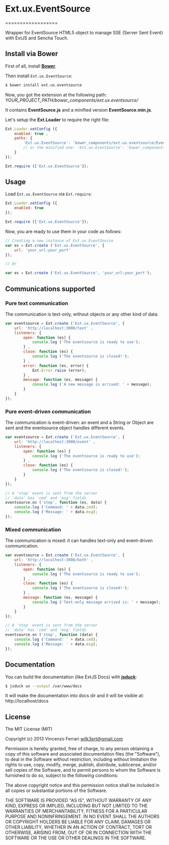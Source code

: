 # Ext.ux.EventSource
==================

Wrapper for EventSource HTML5 object to manage SSE (Server Sent Event) with ExtJS and Sencha Touch.

## Install via Bower
First of all, install [**Bower**](http://bower.io/).

Then install `Ext.ux.EventSource`:

```bash
$ bower install ext.ux.eventsource
```

Now, you got the extension at the following path: *YOUR_PROJECT_PATH/bower_components/ext.ux.eventsource/*

It contains **EventSource.js** and a minified version **EventSource.min.js**.

Let's setup the **Ext.Loader** to require the right file:

```javascript
Ext.Loader.setConfig ({
	enabled: true ,
	paths: {
		'Ext.ux.EventSource': 'bower_components/ext.ux.eventsource/EventSource.js'
		// or the minified one: 'Ext.ux.EventSource': 'bower_components/ext.ux.eventsource/EventSource.min.js'
	}
});

Ext.require (['Ext.ux.EventSource']);
```


## Usage
Load `Ext.ux.EventSource` via `Ext.require`:

```javascript
Ext.Loader.setConfig ({
	enabled: true
});

Ext.require (['Ext.ux.EventSource']);
```

Now, you are ready to use them in your code as follows:

```javascript
// Creating a new instance of Ext.ux.EventSource
var es = Ext.create ('Ext.ux.EventSource', {
	url: 'your_url:your_port'
});

// Or

var es = Ext.create ('Ext.ux.EventSource', 'your_url:your_port');
```

## Communications supported
### Pure text communication
The communication is text-only, without objects or any other kind of data.

```javascript
var eventsource = Ext.create ('Ext.ux.EventSource', {
	url: 'http://localhost:3000/text' ,
	listeners: {
		open: function (es) {
			console.log ('The eventsource is ready to use');
		} ,
		close: function (es) {
			console.log ('The eventsource is closed!');
		} ,
		error: function (es, error) {
			Ext.Error.raise (error);
		} ,
		message: function (es, message) {
			console.log ('A new message is arrived: ' + message);
		}
	}
});
```

### Pure event-driven communication
The communication is event-driven: an event and a String or Object are sent and the eventsource object handles different events.

```javascript
var eventsource = Ext.create ('Ext.ux.EventSource', {
	url: 'http://localhost:3000/event' ,
	listeners: {
		open: function (es) {
			console.log ('The eventsource is ready to use');
		} ,
		close: function (es) {
			console.log ('The eventsource is closed!');
		}
	}
});

// A 'stop' event is sent from the server
// 'data' has 'cmd' and 'msg' fields
eventsource.on ('stop', function (es, data) {
	console.log ('Command: ' + data.cmd);
	console.log ('Message: ' + data.msg);
});
```

### Mixed communication
The communication is mixed: it can handles text-only and event-driven communication.

```javascript
var eventsource = Ext.create ('Ext.ux.EventSource', {
	url: 'http://localhost:3000/both' ,
	listeners: {
		open: function (es) {
			console.log ('The eventsource is ready to use');
		} ,
		close: function (es) {
			console.log ('The eventsource is closed!');
		} ,
		message: function (es, message) {
			console.log ('Text-only message arrived is: ' + message);
		}
	}
});

// A 'stop' event is sent from the server
// 'data' has 'cmd' and 'msg' fields
eventsource.on ('stop', function (data) {
	console.log ('Command: ' + data.cmd);
	console.log ('Message: ' + data.msg);
});
```

## Documentation
You can build the documentation (like ExtJS Docs) with [**jsduck**](https://github.com/senchalabs/jsduck):

```bash
$ jsduck ux --output /var/www/docs
```

It will make the documentation into docs dir and it will be visible at: http://localhost/docs

## License
The MIT License (MIT)

Copyright (c) 2013 Vincenzo Ferrari <wilk3ert@gmail.com>

Permission is hereby granted, free of charge, to any person obtaining a copy of this software and associated documentation files (the "Software"), to deal in the Software without restriction, including without limitation the rights to use, copy, modify, merge, publish, distribute, sublicense, and/or sell copies of the Software, and to permit persons to whom the Software is furnished to do so, subject to the following conditions:

The above copyright notice and this permission notice shall be included in all copies or substantial portions of the Software.

THE SOFTWARE IS PROVIDED "AS IS", WITHOUT WARRANTY OF ANY KIND, EXPRESS OR IMPLIED, INCLUDING BUT NOT LIMITED TO THE WARRANTIES OF MERCHANTABILITY, FITNESS FOR A PARTICULAR PURPOSE AND NONINFRINGEMENT. IN NO EVENT SHALL THE AUTHORS OR COPYRIGHT HOLDERS BE LIABLE FOR ANY CLAIM, DAMAGES OR OTHER LIABILITY, WHETHER IN AN ACTION OF CONTRACT, TORT OR OTHERWISE, ARISING FROM, OUT OF OR IN CONNECTION WITH THE SOFTWARE OR THE USE OR OTHER DEALINGS IN THE SOFTWARE.
